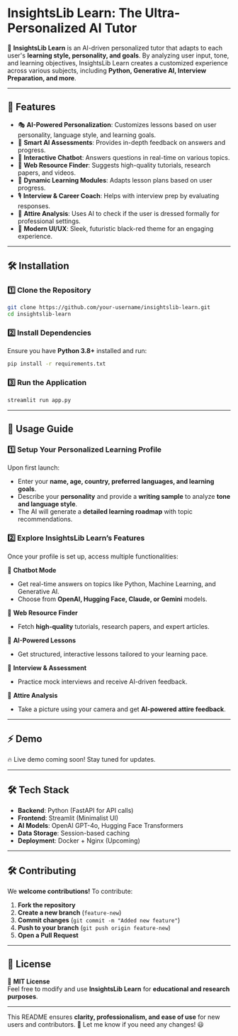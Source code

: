 # **InsightsLib Learn: The Ultra-Personalized AI Tutor**
🚀 **InsightsLib Learn** is an AI-driven personalized tutor that adapts to each user's **learning style, personality, and goals**. By analyzing user input, tone, and learning objectives, InsightsLib Learn creates a customized experience across various subjects, including **Python, Generative AI, Interview Preparation, and more**.

---

## **🌟 Features**
- 🎭 **AI-Powered Personalization**: Customizes lessons based on user personality, language style, and learning goals.
- 🧠 **Smart AI Assessments**: Provides in-depth feedback on answers and progress.
- 💬 **Interactive Chatbot**: Answers questions in real-time on various topics.
- 🔎 **Web Resource Finder**: Suggests high-quality tutorials, research papers, and videos.
- 📖 **Dynamic Learning Modules**: Adapts lesson plans based on user progress.
- 🎙 **Interview & Career Coach**: Helps with interview prep by evaluating responses.
- 📸 **Attire Analysis**: Uses AI to check if the user is dressed formally for professional settings.
- 🎨 **Modern UI/UX**: Sleek, futuristic black-red theme for an engaging experience.

---

## **🛠 Installation**
### **1️⃣ Clone the Repository**
```bash
git clone https://github.com/your-username/insightslib-learn.git
cd insightslib-learn
```

### **2️⃣ Install Dependencies**
Ensure you have **Python 3.8+** installed and run:
```bash
pip install -r requirements.txt
```

### **3️⃣ Run the Application**
```bash
streamlit run app.py
```

---

## **📌 Usage Guide**
### **1️⃣ Setup Your Personalized Learning Profile**
Upon first launch:
- Enter your **name, age, country, preferred languages, and learning goals**.
- Describe your **personality** and provide a **writing sample** to analyze **tone and language style**.
- The AI will generate a **detailed learning roadmap** with topic recommendations.

### **2️⃣ Explore InsightsLib Learn’s Features**
Once your profile is set up, access multiple functionalities:

🔹 **Chatbot Mode**  
- Get real-time answers on topics like Python, Machine Learning, and Generative AI.
- Choose from **OpenAI, Hugging Face, Claude, or Gemini** models.

🔹 **Web Resource Finder**  
- Fetch **high-quality** tutorials, research papers, and expert articles.

🔹 **AI-Powered Lessons**  
- Get structured, interactive lessons tailored to your learning pace.

🔹 **Interview & Assessment**  
- Practice mock interviews and receive AI-driven feedback.

🔹 **Attire Analysis**  
- Take a picture using your camera and get **AI-powered attire feedback**.

---

## **⚡ Demo**
🔥 Live demo coming soon! Stay tuned for updates.

---

## **🛠 Tech Stack**
- **Backend**: Python (FastAPI for API calls)
- **Frontend**: Streamlit (Minimalist UI)
- **AI Models**: OpenAI GPT-4o, Hugging Face Transformers
- **Data Storage**: Session-based caching
- **Deployment**: Docker + Nginx (Upcoming)

---

## **🛠 Contributing**
We **welcome contributions!** To contribute:
1. **Fork the repository**
2. **Create a new branch** (`feature-new`)
3. **Commit changes** (`git commit -m "Added new feature"`)
4. **Push to your branch** (`git push origin feature-new`)
5. **Open a Pull Request**


---

## **📜 License**
📄 **MIT License**  
Feel free to modify and use **InsightsLib Learn** for **educational and research purposes**.

---

This README ensures **clarity, professionalism, and ease of use** for new users and contributors. 🚀 Let me know if you need any changes! 😃